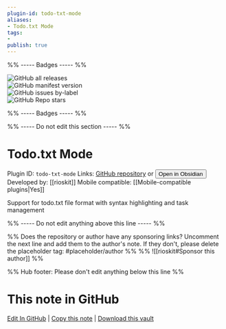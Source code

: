 ```yaml
---
plugin-id: todo-txt-mode
aliases:
- Todo.txt Mode
tags: 
- 
publish: true
---
```


%% ----- Badges ----- %%

![GitHub all releases](https://img.shields.io/github/downloads/rioskit/obsidian-todo-txt-mode/total?color=573E7A&logo=github&style=for-the-badge)   
![GitHub manifest version](https://img.shields.io/github/manifest-json/v/rioskit/obsidian-todo-txt-mode?color=573E7A&logo=github&style=for-the-badge)   
![GitHub issues by-label](https://img.shields.io/github/issues/rioskit/obsidian-todo-txt-mode/help%20wanted?color=573E7A&logo=github&style=for-the-badge)   
![GitHub Repo stars](https://img.shields.io/github/stars/rioskit/obsidian-todo-txt-mode?color=573E7A&logo=github&style=for-the-badge)

%% ----- Badges ----- %%

%% ----- Do not edit this section ----- %%

# Todo.txt Mode

Plugin ID: `todo-txt-mode`
Links: [GitHub repository](https://github.com/rioskit/obsidian-todo-txt-mode) or [<button id=HH>Open in Obsidian</button>](obsidian://show-plugin?id=todo-txt-mode)
Developed by: [[rioskit]]
Mobile compatible: [[Mobile-compatible plugins|Yes]]

Support for todo.txt file format with syntax highlighting and task management

%% ----- Do not edit anything above this line ----- %% 

%% Does the repository or author have any sponsoring links? Uncomment the next line and add them to the author's note. If they don't, please delete the placeholder tag: #placeholder/author %%
%% ![[rioskit#Sponsor this author]] %%

%% Hub footer: Please don't edit anything below this line %%

# This note in GitHub

<span class="git-footer">[Edit In GitHub](https://github.dev/obsidian-community/obsidian-hub/blob/main/02%20-%20Community%20Expansions/02.05%20All%20Community%20Expansions/Plugins/todo-txt-mode.md "git-hub-edit-note") | [Copy this note](https://raw.githubusercontent.com/obsidian-community/obsidian-hub/main/02%20-%20Community%20Expansions/02.05%20All%20Community%20Expansions/Plugins/todo-txt-mode.md "git-hub-copy-note") | [Download this vault](https://github.com/obsidian-community/obsidian-hub/archive/refs/heads/main.zip "git-hub-download-vault") </span>
